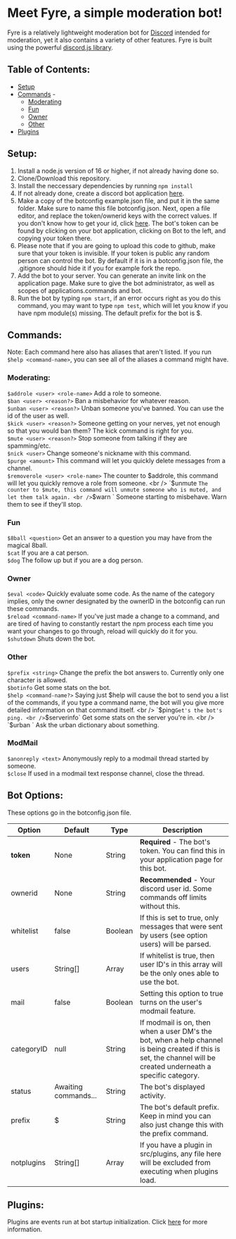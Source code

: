 # Meet Fyre, a simple moderation bot!
Fyre is a relatively lightweight moderation bot for <a href="https://discordapp.com/" target="_blank">Discord</a> intended for moderation, yet it also contains a variety of other features. Fyre is built using the powerful <a href="https://discord.js.org/" target="_blank">discord.js library</a>.

## Table of Contents:
- [Setup](#setup)
- [Commands](#commands) -
  - [Moderating](#moderating)
  - [Fun](#fun)
  - [Owner](#owner)
  - [Other](#other)
- [Plugins](#plugins)
## Setup:
1. Install a node.js version of 16 or higher, if not already having done so.
2. Clone/Download this repository.
3. Install the neccessary dependencies by running `npm install`
4. If not already done, create a discord bot application [here](https://discordapp.com/developers/applications/).
5. Make a copy of the botconfig example.json file, and put it in the same folder. Make sure to name this file botconfig.json. Next, open a file editor, and replace the token/ownerid keys with the correct values. If you don't know how to get your id, click [here](https://support.discordapp.com/hc/en-us/articles/206346498-Where-can-I-find-my-User-Server-Message-ID-). The bot's token can be found by clicking on your bot application, clicking on Bot to the left, and copying your token there. 
6. Please note that if you are going to upload this code to github, make sure that your token is invisible. If your token is public any random person can control the bot. By default if it is in a botconfig.json file, the .gitignore should hide it if you for example fork the repo.
7. Add the bot to your server. You can generate an invite link on the application page. Make sure to give the bot administrator, as well as scopes of applications.commands and bot.
8. Run the bot by typing `npm start`, if an error occurs right as you do this command, you may want to type `npm test`, which will let you know if you have npm module(s) missing. The default prefix for the bot is $.

## Commands:
Note: Each command here also has aliases that aren't listed. If you run `$help <command-name>`, you can see all of the aliases a command might have.
### Moderating:
`$addrole <user> <role-name>` Add a role to someone. <br />
`$ban <user> <reason?>` Ban a misbehavior for whatever reason. <br />
`$unban <user> <reason?>` Unban someone you've banned. You can use the id of the user as well. <br />
`$kick <user> <reason?>` Someone getting on your nerves, yet not enough so that you would ban them? The kick command is right for you. <br />
`$mute <user> <reason?>` Stop someone from talking if they are spamming/etc. <br />
`$nick <user>` Change someone's nickname with this command. <br />
`$purge <amount>` This command will let you quickly delete messages from a channel. <br />
`$removerole <user> <role-name>` The counter to $addrole, this command will let you quickly remove a role from someone. <br />
`$unmute <user>` The counter to $mute, this command will unmute someone who is muted, and let them talk again. <br />
`$warn <user> <reason>` Someone starting to misbehave. Warn them to see if they'll stop. <br />
### Fun
`$8ball <question>` Get an answer to a question you may have from the magical 8ball. <br />
`$cat` If you are a cat person. <br />
`$dog` The follow up but if you are a dog person. <br />
### Owner
`$eval <code>` Quickly evaluate some code. As the name of the category implies, only the owner designated by the ownerID in the botconfig can run these commands. <br />
`$reload <command-name>` If you've just made a change to a command, and are tired of having to constantly restart the npm process each time you want your changes to go through, reload will quickly do it for you. <br />
`$shutdown` Shuts down the bot. <br />
### Other
`$prefix <string>` Change the prefix the bot answers to. Currently only one character is allowed. <br /> 
`$botinfo` Get some stats on the bot. <br />
`$help <command-name?>` Saying just $help will cause the bot to send you a list of the commands, if you type a command name, the bot will you give more detailed information on that command itself. <br />
`$ping` Get's the bot's ping. <br />
`$serverinfo` Get some stats on the server you're in. <br />
`$urban <query>` Ask the urban dictionary about something. <br />
### ModMail
`$anonreply <text>` Anonymously reply to a modmail thread started by someone. <br />
`$close` If used in a modmail text response channel, close the thread. <br />

## Bot Options:
These options go in the botconfig.json file.

| Option | Default | Type | Description |
| ------ | ------- | --- | ----------- |
| **token** | None | String | **Required** - The bot's token. You can find this in your application page for this bot. |
| ownerid | None | String | **Recommended** - Your discord user id. Some commands off limits without this. |
| whitelist | false | Boolean | If this is set to true, only messages that were sent by users (see option users) will be parsed. |
| users | String[] | Array | If whitelist is true, then user ID's in this array will be the only ones able to use the bot. |
| mail | false | Boolean | Setting this option to true turns on the user's modmail feature. |
| categoryID | null | String | If modmail is on, then when a user DM's the bot, when a help channel is being created if this is set, the channel will be created underneath a specific category.
| status | Awaiting commands... | String | The bot's displayed activity. |
| prefix | $ | String | The bot's default prefix. Keep in mind you can also just change this with the prefix command. |
| notplugins | String[] | Array | If you have a plugin in src/plugins, any file here will be excluded from executing when plugins load. 

## Plugins:
Plugins are events run at bot startup initialization. Click [here](src/plugins/README.md) for more information.
